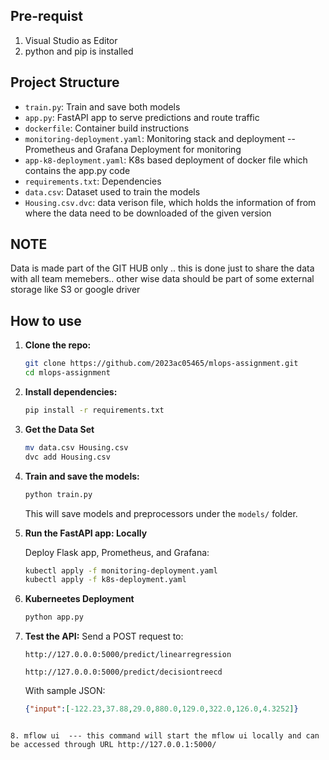 ## Pre-requist 
1. Visual Studio as Editor
2. python and pip is installed

## Project Structure
* `train.py`: Train and save both models
* `app.py`: FastAPI app to serve predictions and route traffic
* `dockerfile`:  Container build instructions
* `monitoring-deployment.yaml`: Monitoring stack and deployment --Prometheus and Grafana Deployment for monitoring
* `app-k8-deployment.yaml`: K8s based deployment of docker file which contains the app.py code
* `requirements.txt`: Dependencies
* `data.csv`: Dataset used to train the models
* `Housing.csv.dvc`: data verison file, which holds the information of from where the data need to be downloaded of the given version
## NOTE
Data is made part of the GIT HUB only .. this is done just to share the data with all team memebers.. other wise data should be part of some external storage like S3 or google driver


## How to use

1. **Clone the repo:**

   ```bash
   git clone https://github.com/2023ac05465/mlops-assignment.git
   cd mlops-assignment
   ```

2. **Install dependencies:**

   ```bash
   pip install -r requirements.txt
   ```
3. **Get the Data Set**
   ```bash
   mv data.csv Housing.csv
   dvc add Housing.csv
   ```
   
4. **Train and save the models:**

   ```bash
   python train.py
   ```
   This will save models and preprocessors under the `models/` folder.

4. **Run the FastAPI app: Locally**
   
   Deploy Flask app, Prometheus, and Grafana:
   ```bash
   kubectl apply -f monitoring-deployment.yaml
   kubectl apply -f k8s-deployment.yaml
   ```
6. **Kuberneetes Deployment**

   ```bash
   python app.py
   ```

7. **Test the API:**
   Send a POST request to:

   ```
   http://127.0.0.0:5000/predict/linearregression
   ```

   ```
   http://127.0.0.0:5000/predict/decisiontreecd
   ```

   With sample JSON:

   ```json
   {"input":[-122.23,37.88,29.0,880.0,129.0,322.0,126.0,4.3252]}
   ```

  ```
   
8. mflow ui  --- this command will start the mflow ui locally and can be accessed through URL http://127.0.0.1:5000/
